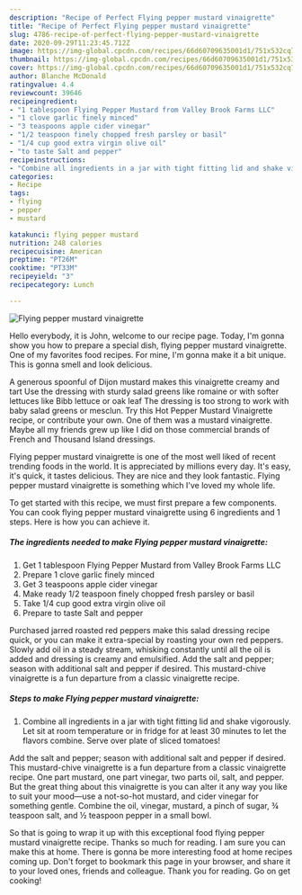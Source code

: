 ```yaml
---
description: "Recipe of Perfect Flying pepper mustard vinaigrette"
title: "Recipe of Perfect Flying pepper mustard vinaigrette"
slug: 4786-recipe-of-perfect-flying-pepper-mustard-vinaigrette
date: 2020-09-29T11:23:45.712Z
image: https://img-global.cpcdn.com/recipes/66d60709635001d1/751x532cq70/flying-pepper-mustard-vinaigrette-recipe-main-photo.jpg
thumbnail: https://img-global.cpcdn.com/recipes/66d60709635001d1/751x532cq70/flying-pepper-mustard-vinaigrette-recipe-main-photo.jpg
cover: https://img-global.cpcdn.com/recipes/66d60709635001d1/751x532cq70/flying-pepper-mustard-vinaigrette-recipe-main-photo.jpg
author: Blanche McDonald
ratingvalue: 4.4
reviewcount: 39646
recipeingredient:
- "1 tablespoon Flying Pepper Mustard from Valley Brook Farms LLC"
- "1 clove garlic finely minced"
- "3 teaspoons apple cider vinegar"
- "1/2 teaspoon finely chopped fresh parsley or basil"
- "1/4 cup good extra virgin olive oil"
- "to taste Salt and pepper"
recipeinstructions:
- "Combine all ingredients in a jar with tight fitting lid and shake vigorously. Let sit at room temperature or in fridge for at least 30 minutes to let the flavors combine. Serve over plate of sliced tomatoes!"
categories:
- Recipe
tags:
- flying
- pepper
- mustard

katakunci: flying pepper mustard 
nutrition: 248 calories
recipecuisine: American
preptime: "PT26M"
cooktime: "PT33M"
recipeyield: "3"
recipecategory: Lunch

---
```



![Flying pepper mustard vinaigrette](https://img-global.cpcdn.com/recipes/66d60709635001d1/751x532cq70/flying-pepper-mustard-vinaigrette-recipe-main-photo.jpg)

Hello everybody, it is John, welcome to our recipe page. Today, I'm gonna show you how to prepare a special dish, flying pepper mustard vinaigrette. One of my favorites food recipes. For mine, I'm gonna make it a bit unique. This is gonna smell and look delicious.

A generous spoonful of Dijon mustard makes this vinaigrette creamy and tart Use the dressing with sturdy salad greens like romaine or with softer lettuces like Bibb lettuce or oak leaf The dressing is too strong to work with baby salad greens or mesclun. Try this Hot Pepper Mustard Vinaigrette recipe, or contribute your own. One of them was a mustard vinaigrette. Maybe all my friends grew up like I did on those commercial brands of French and Thousand Island dressings.

Flying pepper mustard vinaigrette is one of the most well liked of recent trending foods in the world. It is appreciated by millions every day. It's easy, it's quick, it tastes delicious. They are nice and they look fantastic. Flying pepper mustard vinaigrette is something which I've loved my whole life.


To get started with this recipe, we must first prepare a few components. You can cook flying pepper mustard vinaigrette using 6 ingredients and 1 steps. Here is how you can achieve it.

<!--inarticleads1-->

##### The ingredients needed to make Flying pepper mustard vinaigrette:

1. Get 1 tablespoon Flying Pepper Mustard from Valley Brook Farms LLC
1. Prepare 1 clove garlic finely minced
1. Get 3 teaspoons apple cider vinegar
1. Make ready 1/2 teaspoon finely chopped fresh parsley or basil
1. Take 1/4 cup good extra virgin olive oil
1. Prepare to taste Salt and pepper


Purchased jarred roasted red peppers make this salad dressing recipe quick, or you can make it extra-special by roasting your own red peppers. Slowly add oil in a steady stream, whisking constantly until all the oil is added and dressing is creamy and emulsified. Add the salt and pepper; season with additional salt and pepper if desired. This mustard-chive vinaigrette is a fun departure from a classic vinaigrette recipe. 

<!--inarticleads2-->

##### Steps to make Flying pepper mustard vinaigrette:

1. Combine all ingredients in a jar with tight fitting lid and shake vigorously. Let sit at room temperature or in fridge for at least 30 minutes to let the flavors combine. Serve over plate of sliced tomatoes!


Add the salt and pepper; season with additional salt and pepper if desired. This mustard-chive vinaigrette is a fun departure from a classic vinaigrette recipe. One part mustard, one part vinegar, two parts oil, salt, and pepper. But the great thing about this vinaigrette is you can alter it any way you like to suit your mood—use a not-so-hot mustard, and cider vinegar for something gentle. Combine the oil, vinegar, mustard, a pinch of sugar, ¾ teaspoon salt, and ½ teaspoon pepper in a small bowl. 

So that is going to wrap it up with this exceptional food flying pepper mustard vinaigrette recipe. Thanks so much for reading. I am sure you can make this at home. There is gonna be more interesting food at home recipes coming up. Don't forget to bookmark this page in your browser, and share it to your loved ones, friends and colleague. Thank you for reading. Go on get cooking!
